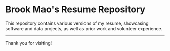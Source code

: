# Brook Mao's Resume Repository

This repository contains various versions of my resume, showcasing software and data projects, as well as prior work and volunteer experience.

---

Thank you for visiting!
